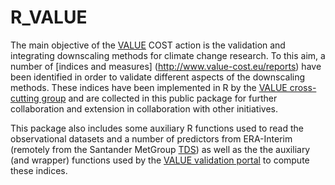 R_VALUE
=======

The main objective of the [VALUE](http://www.value-cost.eu) COST action is the validation and integrating downscaling methods for climate change research. To this aim, a number of [indices and measures] (http://www.value-cost.eu/reports) have been identified in order to validate different aspects of the downscaling methods. These indices have been implemented in R by the [VALUE cross-cutting group](http://www.value-cost.eu/cross-cutting) and are collected in this public package for further collaboration and extension in collaboration with other initiatives.   

This package also includes some auxiliary R functions used to read the observational datasets and a number of predictors from ERA-Interim (remotely from the Santander MetGroup [TDS](http://www.meteo.unican.es/en/dataservices)) as well as the  the auxiliary (and wrapper) functions used by the [VALUE validation portal](http://www.value-cost.eu/validationportal) to compute these indices.
